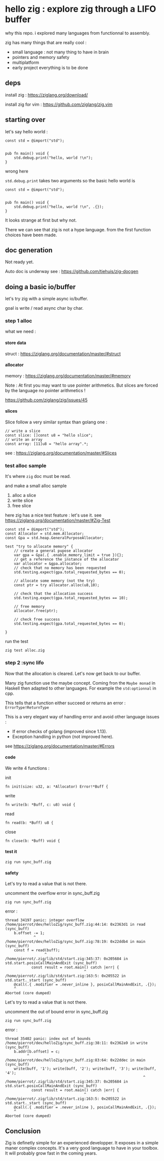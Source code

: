 # hello zig : explore zig through a LIFO buffer

why this repo. i explored many languages from functionnal to assembly.

zig has many things that are really cool :

- small language : not many thing to have in brain
- pointers and memory safety
- multiplatform
- early project everything is to be done

## deps

install zig : https://ziglang.org/download/

install zig for vim : https://github.com/ziglang/zig.vim

## starting over

let's say hello world :

```
const std = @import("std");


pub fn main() void {
    std.debug.print("hello, world !\n");
}
```

wrong here

`std.debug.print` takes two arguments so the basic hello world is

```
const std = @import("std");


pub fn main() void {
    std.debug.print("hello, world !\n", .{});
}
```

It looks strange at first but why not.

There we can see that zig is not a hype language. from the first function
choices have been made.

## doc generation

Not ready yet.

Auto doc is underway see : https://github.com/tiehuis/zig-docgen


## doing a basic io/buffer

let's try zig with a simple async io/buffer.

goal is write / read async char by char.

### step 1 alloc

what we need :

#### store data

struct : https://ziglang.org/documentation/master/#struct

#### allocator

memory : https://ziglang.org/documentation/master/#memory

Note : At first you may want to use pointer arithmetics. But slices are forced by the language no pointer arithmetics !

https://github.com/ziglang/zig/issues/45

#### slices

Slice follow a very similar syntax than golang one :

```
// write a slice
const slice: []const u8 = "hello slice";
// write an array
const array: [11]u8 = "hello array".*;
```

see : https://ziglang.org/documentation/master/#Slices


### test alloc sample

It's where `zig` doc must be read.


and make a small alloc sample

1. alloc a slice
2. write slice
3. free slice


here zig has a nice test feature :
let's use it. see https://ziglang.org/documentation/master/#Zig-Test


```
const std = @import("std");
const Allocator = std.mem.Allocator;
const Gpa = std.heap.GeneralPurposeAllocator;

test "try to allocate memory" {
    // create a general pupose allocator
    var gpa = Gpa(.{ .enable_memory_limit = true }){};
    // get a reference the instance of the allocator
    var allocator = &gpa.allocator;
    // check that no memory has been requested
    std.testing.expect(gpa.total_requested_bytes == 0);

    // allocate some memory (not the try)
    const ptr = try allocator.alloc(u8,10);

    // check that the allocation success
    std.testing.expect(gpa.total_requested_bytes == 10);

    // free memory
    allocator.free(ptr);

    // check free success
    std.testing.expect(gpa.total_requested_bytes == 0);

}
```

run the test

```
zig test alloc.zig
```

### step 2 :sync lifo

Now that the allocation is cleared. Let's now get back to our buffer.

Many zig function use the maybe concept.
Coming fron the `Maybe monad` in Haskell then adapted to other languages.
For example the `std:optionnal` in cpp.

This tells that a function either succeed or returns an error :
`ErrorType!ReturnType`

This is a very elegant way of handling error and avoid other language issues :
- If error checks of golang (improved since 1.13).
- Exception handling in python (not improved here).


see https://ziglang.org/documentation/master/#Errors

#### code


We write 4 functions :

init

```
fn init(size: u32, a: *Allocator) Error!*Buff {
```

write

```
fn write(b: *Buff, c: u8) void {
```

read

```
fn read(b: *Buff) u8 {
```


close
```
fn close(b: *Buff) void {
```

#### test it

```
zig run sync_buff.zig
```

#### safety

Let's try to read a value that is not there.

uncomment the overflow error in sync_buff.zig

```
zig run sync_buff.zig
```

error :

```
thread 34197 panic: integer overflow
/home/pierrot/dev/helloZig/sync_buff.zig:44:14: 0x2363d1 in read (sync_buff)
    b.offset -= 1;
             ^
/home/pierrot/dev/helloZig/sync_buff.zig:78:19: 0x22ddb4 in main (sync_buff)
    const f = read(buff);
                  ^
/home/pierrot/.zig/lib/std/start.zig:345:37: 0x205684 in std.start.posixCallMainAndExit (sync_buff)
            const result = root.main() catch |err| {
                                    ^
/home/pierrot/.zig/lib/std/start.zig:163:5: 0x205522 in std.start._start (sync_buff)
    @call(.{ .modifier = .never_inline }, posixCallMainAndExit, .{});
    ^
Aborted (core dumped)
```

Let's try to read a value that is not there.

uncomment the out of bound error in sync_buff.zig

```
zig run sync_buff.zig
```

error :


```
thread 35402 panic: index out of bounds
/home/pierrot/dev/helloZig/sync_buff.zig:38:11: 0x2362a9 in write (sync_buff)
    b.addr[b.offset] = c;
          ^
/home/pierrot/dev/helloZig/sync_buff.zig:83:64: 0x22ddec in main (sync_buff)
    write(buff, '1'); write(buff, '2'); write(buff, '3'); write(buff, '4');
                                                               ^
/home/pierrot/.zig/lib/std/start.zig:345:37: 0x205684 in std.start.posixCallMainAndExit (sync_buff)
            const result = root.main() catch |err| {
                                    ^
/home/pierrot/.zig/lib/std/start.zig:163:5: 0x205522 in std.start._start (sync_buff)
    @call(.{ .modifier = .never_inline }, posixCallMainAndExit, .{});
    ^
Aborted (core dumped)
```



## Conclusion

Zig is definetly simple for an experienced developper. It exposes in a simple maner complex concepts.
It's a very good language to have in your toolbox. It will probably grow fast in the coming years.
